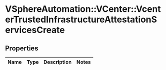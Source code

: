 # VSphereAutomation::VCenter::VcenterTrustedInfrastructureAttestationServicesCreate

## Properties
Name | Type | Description | Notes
------------ | ------------- | ------------- | -------------


